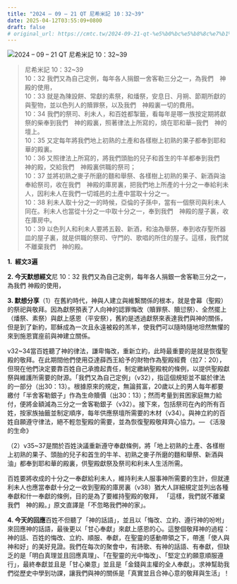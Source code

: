 ```yaml
---
title: "2024 – 09 – 21 QT 尼希米記 10：32~39"
date: 2025-04-12T03:55:09+0800
draft: false
# original_url: https://cmtc.tw/2024-09-21-qt-%e5%b0%bc%e5%b8%8c%e7%b1%b3%e8%a8%98-10%ef%bc%9a3239
---
```


![2024 – 09 – 21 QT 尼希米記 10：32~39](/images/qt.jpg  "2024 – 09 – 21 QT 尼希米記 10：32~39")

> 尼希米記 10：32~39  
> 10：32 我們又為自己定例，每年各人捐銀一舍客勒三分之一，為我們　神殿的使用，  
> 10：33 就是為陳設餅、常獻的素祭，和燔祭，安息日、月朔、節期所獻的與聖物，並以色列人的贖罪祭，以及我們　神殿裏一切的費用。  
> 10：34 我們的祭司、利未人，和百姓都掣籤，看每年是哪一族按定期將獻祭的柴奉到我們　神的殿裏，照著律法上所寫的，燒在耶和華─我們　神的壇上。  
> 10：35 又定每年將我們地上初熟的土產和各樣樹上初熟的果子都奉到耶和華的殿裏。  
> 10：36 又照律法上所寫的，將我們頭胎的兒子和首生的牛羊都奉到我們　神的殿，交給我們　神殿裏供職的祭司；  
> 10：37 並將初熟之麥子所磨的麵和舉祭、各樣樹上初熟的果子、新酒與油奉給祭司，收在我們　神殿的庫房裏，把我們地上所產的十分之一奉給利未人，因利未人在我們一切城邑的土產中當取十分之一。  
> 10：38 利未人取十分之一的時候，亞倫的子孫中，當有一個祭司與利未人同在。利未人也當從十分之一中取十分之一，奉到我們　神殿的屋子裏，收在庫房中。  
> 10：39 以色列人和利未人要將五穀、新酒，和油為舉祭，奉到收存聖所器皿的屋子裏，就是供職的祭司、守門的、歌唱的所住的屋子。這樣，我們就不離棄我們　神的殿。

**1.  經文3遍**

**2. 今天默想經文**尼 10：32 我們又為自己定例，每年各人捐銀一舍客勒三分之一，為我們 神殿的使用，

**3. 默想分享**（1）在舊約時代，神與人建立與維繫關係的根本，就是會幕（聖殿）的祭祀與敬拜。因為獻祭預表了人向神的認罪悔改（贖罪祭、贖愆祭）、全然擺上（燔祭、素祭）與獻上感恩（平安祭），舊約是透過獻祭來表達我們與神的關係，但是到了新約，耶穌成為一次且永遠被殺的羔羊，使我們可以隨時隨地坦然無懼的來到施恩寶座前與神建立關係。

v32~34當百姓聽了神的律法，謙卑悔改，重新立約，此時最重要的是就是恢復聖殿的敬拜。在此期間他們使用亞達薛西王給予的財物作為聖殿經費（拉7：20），但現在他們決定要靠百姓自己承擔起責任，制定繳納聖殿稅的條例，以提供聖殿獻祭與維護所需要的財源。「我們又為自己定例」（v32），指這個規矩並不屬於律法的一部分（出30：13）。根據原來的規定，無論貧富，20歲以上的男人每年都要繳付「半舍客勒銀子」作為生命贖價（出30：13）；然而考量到貧困家庭無力給付，便將金額減為三分之一舍客勒銀子（v32）。接下來，包括祭司在內的所有百姓，按家族抽籤並制定順序，每年供應祭壇所需要的木材（v34）。與神立約的百姓自願遵守律法，絕不輕忽聖殿的需要，並為恢復聖殿敬拜齊心協力。— 《活潑的生命》

（2）v35~37是關於百姓決議重新遵守奉獻條例，將「地上初熟的土產、各樣樹上初熟的果子、頭胎的兒子和首生的牛羊、初熟之麥子所磨的麵和舉祭、新酒與油」都奉到耶和華的殿裏，供聖殿獻祭及祭司和利未人生活所需。

百姓要將收成的十分之一奉獻給利未人，維持利未人服事神所需要的生計，但就連利未人也應當奉獻十分之一收到聖殿的庫房裏（v38）猶大人詳細規定並列出各種奉獻和什一奉獻的條例，目的是為了要維持聖殿的敬拜， 「這樣，我們就不離棄我們　神的殿。」原文直譯是「不忽略我們神的家」。

**4. 今天的回應**百姓不但聽了「神的話語」，並且以「悔改、立約、遵行神的吩咐」來回應神的話語，最後更以「甘心奉獻」來獻上感恩的心。這整個敬拜神的過程：神的話、百姓的悔改、立約、順服、奉獻，在聖靈的感動帶領之下，帶進「使人與神和好」的美好見證。我們在每次的聚會中，有詩歌、有神的話語、有奉獻，但缺乏的是「明白真理並且回應真理」、「在聖靈的光中悔改」、「堅定立約願意順服遵行」，最終奉獻並且是「甘心樂意」並且是「金錢與主權的全人奉獻」。求神幫助我們從歷史中學到功課，讓我們與神的關係是「真實並且合神心意的敬拜與生活」！